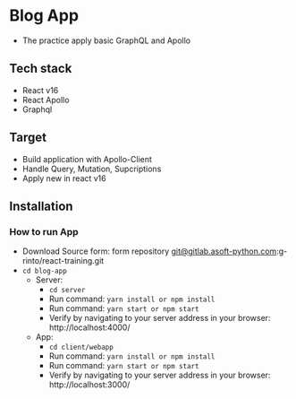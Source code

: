 # Blog App
 - The practice apply basic GraphQL and Apollo
## Tech stack
 - React v16
 - React Apollo
 - Graphql
## Target
  - Build application with Apollo-Client
  - Handle Query, Mutation, Supcriptions
  - Apply new in react v16
## Installation

### How to run App
  - Download Source form: form repository git@gitlab.asoft-python.com:g-rinto/react-training.git
  - `cd blog-app`
    - Server: 
      - `cd server` 
      - Run command: `yarn install or npm install`
      - Run command: `yarn start or npm start`
      - Verify by navigating to your server address in your browser: http://localhost:4000/  
    - App: 
        - `cd client/webapp`
        - Run command: `yarn install or npm install`
        - Run command: `yarn start or npm start`
        - Verify by navigating to your server address in your browser: http://localhost:3000/  